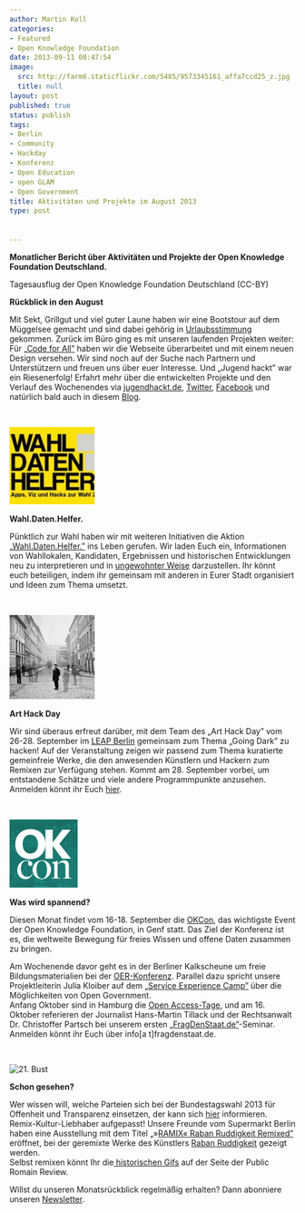 ```yaml
---
author: Martin Koll
categories:
- Featured
- Open Knowledge Foundation
date: 2013-09-11 08:47:54
image:
  src: http://farm6.staticflickr.com/5485/9573345161_affa7ccd25_z.jpg
  title: null
layout: post
published: true
status: publish
tags:
- Berlin
- Community
- Hackday
- Konferenz
- Open Education
- open GLAM
- Open Government
title: Aktivitäten und Projekte im August 2013
type: post


---
```


**Monatlicher Bericht über Aktivitäten und Projekte der Open Knowledge Foundation Deutschland.** 

 Tagesausflug der Open Knowledge Foundation Deutschland (CC-BY) 

**Rückblick in den August**

Mit Sekt, Grillgut und viel guter Laune haben wir eine Bootstour auf dem Müggelsee gemacht und sind dabei gehörig in [Urlaubsstimmung](http://www.flickr.com/photos/okfde) gekommen. Zurück im Büro ging es mit unseren laufenden Projekten weiter: Für „[Code for All”](http://codeforall.de/) haben wir die Webseite überarbeitet und mit einem neuen Design versehen. Wir sind noch auf der Suche nach Partnern und Unterstützern und freuen uns über euer Interesse. Und „Jugend hackt” war ein Riesenerfolg! Erfahrt mehr über die entwickelten Projekte und den Verlauf des Wochenendes via [jugendhackt.de](http://jugendhackt.de/), [Twitter](https://twitter.com/jugendhackt), [Facebook](https://www.facebook.com/jugendhackt) und natürlich bald auch in diesem [Blog](/blog).

 

![21. Bust](/files/blog/2013/09/wahldatenhelfer_mini-150x136.jpg)

**Wahl.Daten.Helfer.**

Pünktlich zur Wahl haben wir mit weiteren Initiativen die Aktion „[Wahl.Daten.Helfer.”](http://www.wahldatenhelfer.de/) ins Leben gerufen. Wir laden Euch ein, Informationen von Wahllokalen, Kandidaten, Ergebnissen und historischen Entwicklungen neu zu interpretieren und in [ungewohnter Weise](http://www.zeit.de/politik/deutschland/2013-08/fs-wahlkantine) darzustellen. Ihr könnt euch beteiligen, indem ihr gemeinsam mit anderen in Eurer Stadt organisiert und Ideen zum Thema umsetzt.

 

![21. Bust](/files/blog/2013/09/goingDark_klein.jpg)

**Art Hack Day**

Wir sind überaus erfreut darüber, mit dem Team des „Art Hack Day” vom 26-28. September im [LEAP Berlin](http://www.leapknecht.de/) gemeinsam zum Thema „Going Dark” zu hacken! Auf der Veranstaltung zeigen wir passend zum Thema kuratierte gemeinfreie Werke, die den anwesenden Künstlern und Hackern zum Remixen zur Verfügung stehen. Kommt am 28. September vorbei, um entstandene Schätze und viele andere Programmpunkte anzusehen. Anmelden könnt ihr Euch [hier](http://arthackdayberlin.eventbrite.com/).

 

![21. Bust](/files/blog/2013/09/120x120.png)

**Was wird spannend?**

Diesen Monat findet vom 16-18. September die [OKCon](http://okcon.org/), das wichtigste Event der Open Knowledge Foundation, in Genf statt. Das Ziel der Konferenz ist es, die weltweite Bewegung für freies Wissen und offene Daten zusammen zu bringen.

Am Wochenende davor geht es in der Berliner Kalkscheune um freie Bildungsmaterialien bei der [OER-Konferenz](http://www.wikimedia.de/wiki/OERde13). Parallel dazu spricht unsere Projektleiterin Julia Kloiber auf dem „[Service Experience Camp”](http://www.serviceexperiencecamp.de/) über die Möglichkeiten von Open Government.  
Anfang Oktober sind in Hamburg die [Open Access-Tage](http://open-access.net/?id=358), und am 16. Oktober referieren der Journalist Hans-Martin Tillack und der Rechtsanwalt Dr. Christoffer Partsch bei unserem ersten „[FragDenStaat.de”](https://fragdenstaat.de/)-Seminar. Anmelden könnt ihr Euch über info[a t]fragdenstaat.de.

 

![21. Bust](http://farm8.staticflickr.com/7319/9470743729_a7f0b4ddc5_o.gif)

**Schon gesehen?**

Wer wissen will, welche Parteien sich bei der Bundestagswahl 2013 für Offenheit und Transparenz einsetzen, der kann sich [hier](http://blog.zdf.de/hyperland/2013/09/wie-halten-es-die-parteien-mit-der-offenheit/) informieren.  
Remix-Kultur-Liebhaber aufgepasst! Unsere Freunde vom Supermarkt Berlin haben eine Ausstellung mit dem Titel „»[RAMIX« Raban Ruddigkeit Remixed”](http://www.supermarkt-berlin.net/event/ramix-raban-ruddigkeit-remixed/) eröffnet, bei der geremixte Werke des Künstlers [Raban Ruddigkeit](http://www.ruddigkeit.de/) gezeigt werden.  
Selbst remixen könnt Ihr die[ historischen Gifs](http://publicdomainreview.org/animated-gifs/) auf der Seite der Public Romain Review.

Willst du unseren Monatsrückblick regelmäßig erhalten? Dann abonniere unseren [Newsletter](http://okfn.us5.list-manage.com/subscribe?u=929f1e07936386d34833e20d1&id=4ed2decd59).
